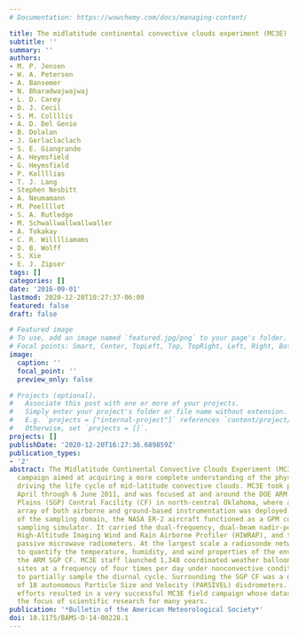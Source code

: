 ```yaml
---
# Documentation: https://wowchemy.com/docs/managing-content/

title: The midlatitude continental convective clouds experiment (MC3E)
subtitle: ''
summary: ''
authors:
- M. P. Jensen
- W. A. Petersen
- A. Bansemer
- N. Bharadwajwajwaj
- L. D. Carey
- D. J. Cecil
- S. M. Collllis
- A. D. Del Genio
- B. Dolalan
- J. Gerlaclaclach
- S. E. Giangrande
- A. Heymsfield
- G. Heymsfield
- P. Kollllias
- T. J. Lang
- Stephen Nesbitt
- A. Neumamann
- M. Poellllot
- S. A. Rutledge
- M. Schwallwallwallwaller
- A. Tokakay
- C. R. Willlliamams
- D. B. Wolff
- S. Xie
- E. J. Zipser
tags: []
categories: []
date: '2016-09-01'
lastmod: 2020-12-20T10:27:37-06:00
featured: false
draft: false

# Featured image
# To use, add an image named `featured.jpg/png` to your page's folder.
# Focal points: Smart, Center, TopLeft, Top, TopRight, Left, Right, BottomLeft, Bottom, BottomRight.
image:
  caption: ''
  focal_point: ''
  preview_only: false

# Projects (optional).
#   Associate this post with one or more of your projects.
#   Simply enter your project's folder or file name without extension.
#   E.g. `projects = ["internal-project"]` references `content/project/deep-learning/index.md`.
#   Otherwise, set `projects = []`.
projects: []
publishDate: '2020-12-20T16:27:36.689859Z'
publication_types:
- '2'
abstract: The Midlatitude Continental Convective Clouds Experiment (MC3E) is a field
  campaign aimed at acquiring a more complete understanding of the physical processes
  driving the life cycle of mid-latitude convective clouds. MC3E took place from 22
  April through 6 June 2011, and was focused at and around the DOE ARM Southern Great
  Plains (SGP) Central Facility (CF) in north-central Oklahoma, where an extensive
  array of both airborne and ground-based instrumentation was deployed. At the top
  of the sampling domain, the NASA ER-2 aircraft functioned as a GPM core-satellite
  sampling simulator. It carried the dual-frequency, dual-beam nadir-pointing Doppler,
  High-Altitude Imaging Wind and Rain Airborne Profiler (HIWRAP), and two multifrequency
  passive microwave radiometers. At the largest scale a radiosonde network was deployed
  to quantify the temperature, humidity, and wind properties of the environment surrounding
  the ARM SGP CF. MC3E staff launched 1,348 coordinated weather balloons from six
  sites at a frequency of four times per day under nonconvective conditions in order
  to partially sample the diurnal cycle. Surrounding the SGP CF was a dense network
  of 18 autonomous Particle Size and Velocity (PARSIVEL) disdrometers. The coordinated
  efforts resulted in a very successful MC3E field campaign whose datasets will be
  the focus of scientific research for many years.
publication: '*Bulletin of the American Meteorological Society*'
doi: 10.1175/BAMS-D-14-00228.1
---
```

